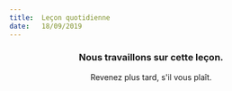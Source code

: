 ```yaml
---
title:  Leçon quotidienne
date:   18/09/2019
---
```


### <center>Nous travaillons sur cette leçon.</center>
<center>Revenez plus tard, s'il vous plaît.</center>